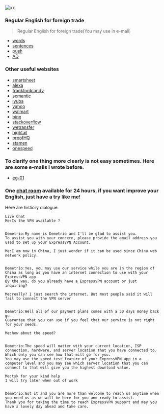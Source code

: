 ![xx](http://img.blog.csdn.net/20130624212825484?watermark/2/text/aHR0cDovL2Jsb2cuY3Nkbi5uZXQvanB0aWFuY2Fp/font/5a6L5L2T/fontsize/400/fill/I0JBQkFCMA==/dissolve/70/gravity/Center)
### Regular English for foreign trade
> Regular English for foreign trade(You may use in e-mail)
- [words](https://github.com/ScottXiong/scott_English/blob/master/files/words.md)
- [sentences](https://github.com/ScottXiong/scott_English/blob/master/files/sentences.md)
- [push](https://github.com/ScottXiong/scott_English/blob/master/files/push.md)
- [AD](https://github.com/ScottXiong/scott_English/blob/master/files/ad.md)

### Other useful websites
- [smartsheet](https://www.smartsheet.com)
- [alexa](https://try.alexa.com)
- [frankfordcandy](http://www.frankfordcandy.com)
- [semantic](https://semantic-ui.com/introduction/getting-started.html)
- [iyuba](http://www.iyuba.com)
- [yahoo](https://www.yahoo.com)
- [walmart](http://engage.walmart-jump.com/app/home)
- [bing](http://cn.bing.com/videos/trending)
- [stackoverflow](https://stackoverflow.com)
- [wetransfer](https://wetransfer.com)
- [hightail](https://www.hightail.com)
- [proofHQ](https://resources.workfront.com/workfront-for-it-teams)
- [stamen](https://stamen.com)
- [onespeed](https://onespeed.io/blog/post/javascript-performance-lag/)

### To clarify one thing more clearly is not easy sometimes. Here are some e-mails I wrote before.
- [eg-01](https://github.com/ScottXiong/scott_English/blob/master/hard/one.md)
### One [chat room](https://www.buy-express-vpn-in-cn.xyz/order) available for 24 hours, if you want improve your English, just have a try like me!
Here are histiory dialogue.
```
Live Chat
Me:Is the VPN available ?


Demetrio:My name is Demetrio and I'll be glad to assist you.
To assist you with your concern, please provide the email address you used to set up your ExpressVPN Account.

Me:I am now in China, I just wonder if it can be used since China web network policy.


Demetrio:Yes, you may use our service while you are in the region of China as long as you have an internet connection to use with your ExpressVPN app.
By the way, do you already have a ExpressVPN account or just inquiring?

Me:really? I just search the internet. But most people said it will fail to connect the VPN server


Demetrio:Well all of our payment plans comes with a 30 days money back gu
Guarantee that you can use if you feel that our service is not right for your needs.

Me:how about the speed?


Demetrio:The speed will matter with your current location, ISP connection, hardware, and server location that you have connected to.
Which only you can see how that will go for you.
You may use the speed test feature of your ExpressVPN app in a computer level and you may see which server location that you can connect to that will give you the highest download value.

Me:tsk for your kind help
I will try later when out of work


Demetrio:Got it and you are more than welcome to reach us anytime when you need us as we will be here for you and ready to assist.
Thank you for taking the time to reach ExpressVPN support and may you have a lovely day ahead and take care.


```
